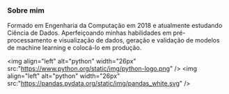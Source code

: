 ### Sobre mim
Formado em Engenharia da Computação em 2018 e atualmente estudando Ciência de Dados.
Aperfeiçoando minhas habilidades em pré-processamento e visualização de dados, geração e validação de modelos de machine learning e colocá-lo em produção.

<img align="left" alt="python" width="26px" src:"https://www.python.org/static/img/python-logo.png" />
<img align="left" alt="python" width="26px" src:"https://pandas.pydata.org/static/img/pandas_white.svg" />

<!--
**jhonatanmarques92/jhonatanmarques92** is a ✨ _special_ ✨ repository because its `README.md` (this file) appears on your GitHub profile.

Here are some ideas to get you started:

- 🔭 I’m currently working on ...
- 🌱 I’m currently learning ...
- 👯 I’m looking to collaborate on ...
- 🤔 I’m looking for help with ...
- 💬 Ask me about ...
- 📫 How to reach me: ...
- 😄 Pronouns: ...
- ⚡ Fun fact: ...
-->
